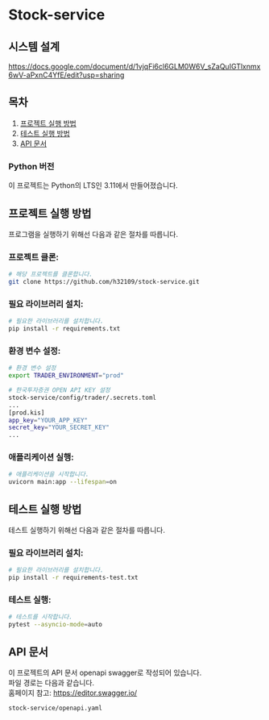 
# Stock-service

## 시스템 설계
https://docs.google.com/document/d/1vjqFi6cl6GLM0W6V_sZaQuIGTlxnmx6wV-aPxnC4YfE/edit?usp=sharing

## 목차
1. [프로젝트 실행 방법](#프로젝트-실행-방법)
2. [테스트 실행 방법](#테스트-실행-방법)
3. [API 문서](#API-문서)

### Python 버전
이 프로젝트는 Python의 LTS인 3.11에서 만들어졌습니다.

## 프로젝트 실행 방법
프로그램을 실행하기 위해선 다음과 같은 절차를 따릅니다.

### 프로젝트 클론:
```bash
# 해당 프로젝트를 클론합니다.
git clone https://github.com/h32109/stock-service.git
```
### 필요 라이브러리 설치:
```bash
# 필요한 라이브러리를 설치합니다.
pip install -r requirements.txt

```
### 환경 변수 설정:
```bash
# 환경 변수 설정
export TRADER_ENVIRONMENT="prod"

# 한국투자증권 OPEN API KEY 설정
stock-service/config/trader/.secrets.toml
...
[prod.kis]
app_key="YOUR_APP_KEY"
secret_key="YOUR_SECRET_KEY"
...
```

### 애플리케이션 실행:
```bash
# 애플리케이션을 시작합니다.
uvicorn main:app --lifespan=on
```

## 테스트 실행 방법
테스트 실행하기 위해선 다음과 같은 절차를 따릅니다.
### 필요 라이브러리 설치:
```bash
# 필요한 라이브러리를 설치합니다.
pip install -r requirements-test.txt
```

### 테스트 실행:
```bash
# 테스트를 시작합니다.
pytest --asyncio-mode=auto
```

## API 문서
이 프로젝트의 API 문서 openapi swagger로 작성되어 있습니다.  
파일 경로는 다음과 같습니다.  
홈페이지 참고: https://editor.swagger.io/

```bash
stock-service/openapi.yaml
```
